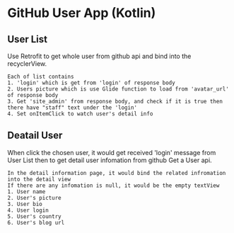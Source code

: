 GitHub User App (Kotlin)
===
User List
---
  Use Retrofit to get whole user from github api and bind into the recyclerView.

    Each of list contains 
    1. 'login' which is get from 'login' of response body
    2. Users picture which is use Glide function to load from 'avatar_url' of response body
    3. Get 'site_admin' from response body, and check if it is true then there have "staff" text under the 'login'
    4. Set onItemClick to watch user's detail info
Deatail User
---
  When click the chosen user, it would get received 'login' message from User List then to get detail user infomation from github Get a User api.
  
    In the detail information page, it would bind the related infromation into the detail view
    If there are any infomation is null, it would be the empty textView
    1. User name
    2. User's picture
    3. User bio
    4. User login
    5. User's country
    6. User's blog url
    
